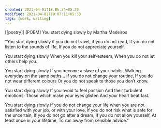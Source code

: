 ```yaml
---
created: 2021-04-01T18:06:24+05:30
modified: 2021-04-01T18:07:11+05:30
tags: [work, writing]
---
```

[[poetry]]
 [POEM] You start dying slowly by Martha Medeiros
 
 “You start dying slowly
 if you do not travel,
 if you do not read,
 If you do not listen to the sounds of life,
 If you do not appreciate yourself.
 
 You start dying slowly
 When you kill your self-esteem;
 When you do not let others help you.
 
 You start dying slowly
 If you become a slave of your habits,
 Walking everyday on the same paths…
 If you do not change your routine,
 If you do not wear different colours
 Or you do not speak to those you don’t know.
 
 You start dying slowly
 If you avoid to feel passion
 And their turbulent emotions;
 Those which make your eyes glisten
 And your heart beat fast.
 
 You start dying slowly
 If you do not change your life when you are not satisfied with your job, or with your love,
 If you do not risk what is safe for the uncertain,
 If you do not go after a dream,
 If you do not allow yourself,
 At least once in your lifetime,
 To run away from sensible advice.” 
